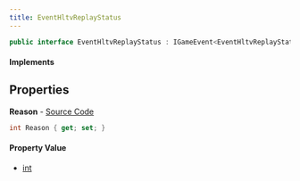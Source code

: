 ```yaml
---
title: EventHltvReplayStatus
---
```


```csharp
public interface EventHltvReplayStatus : IGameEvent<EventHltvReplayStatus>
```

#### Implements

## Properties

**Reason** - [Source Code](https://github.com/swiftly-solution/swiftlys2/blob/main/managed/src/SwiftlyS2.Generated/GameEvents/Interfaces/EventHltvReplayStatus.cs#L23)

```csharp
int Reason { get; set; }
```

#### Property Value

- [int](https://learn.microsoft.com/dotnet/api/system.int32)


